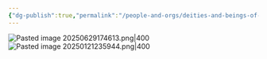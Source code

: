 ```yaml
---
{"dg-publish":true,"permalink":"/people-and-orgs/deities-and-beings-of-power/zariel/"}
---
```



![Pasted image 20250629174613.png|400](/img/user/z%20Photos/Pasted%20image%2020250629174613.png)![Pasted image 20250121235944.png|400](/img/user/z%20Photos/Pasted%20image%2020250121235944.png)
